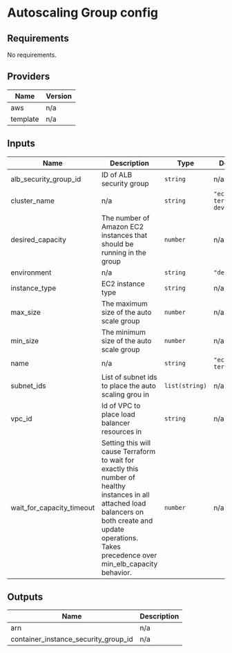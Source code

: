 # Autoscaling Group config

<!-- BEGINNING OF PRE-COMMIT-TERRAFORM DOCS HOOK -->
## Requirements

No requirements.

## Providers

| Name | Version |
|------|---------|
| aws | n/a |
| template | n/a |

## Inputs

| Name | Description | Type | Default | Required |
|------|-------------|------|---------|:--------:|
| alb\_security\_group\_id | ID of ALB security group | `string` | n/a | yes |
| cluster\_name | n/a | `string` | `"ecs-terraform-dev"` | no |
| desired\_capacity | The number of Amazon EC2 instances that should be running in the group | `number` | n/a | yes |
| environment | n/a | `string` | `"dev"` | no |
| instance\_type | EC2 instance type | `string` | n/a | yes |
| max\_size | The maximum size of the auto scale group | `number` | n/a | yes |
| min\_size | The minimum size of the auto scale group | `number` | n/a | yes |
| name | n/a | `string` | `"ecs-terraform"` | no |
| subnet\_ids | List of subnet ids to place the auto scaling grou in | `list(string)` | n/a | yes |
| vpc\_id | Id of VPC to place load balancer resources in | `string` | n/a | yes |
| wait\_for\_capacity\_timeout | Setting this will cause Terraform to wait for exactly this number of healthy instances in all attached load balancers on both create and update operations. Takes precedence over min\_elb\_capacity behavior. | `number` | n/a | yes |

## Outputs

| Name | Description |
|------|-------------|
| arn | n/a |
| container\_instance\_security\_group\_id | n/a |

<!-- END OF PRE-COMMIT-TERRAFORM DOCS HOOK -->